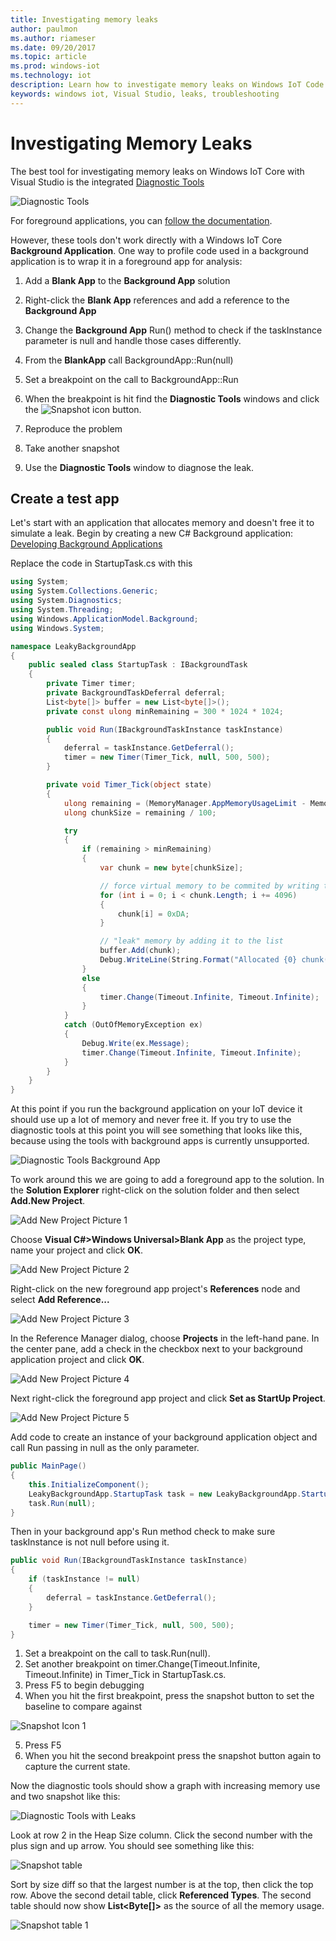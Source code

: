 ```yaml
---
title: Investigating memory leaks
author: paulmon
ms.author: riameser
ms.date: 09/20/2017
ms.topic: article
ms.prod: windows-iot
ms.technology: iot
description: Learn how to investigate memory leaks on Windows IoT Code with Visual Studio using the integrated Diagnostic Tools.
keywords: windows iot, Visual Studio, leaks, troubleshooting
---
```


# Investigating Memory Leaks

The best tool for investigating memory leaks on Windows IoT Core with Visual Studio is the integrated [Diagnostic Tools](/visualstudio/profiling/memory-usage)

![Diagnostic Tools](../media/MemoryLeaks/DiagnosticTools.PNG)

For foreground applications, you can [follow the documentation](/visualstudio/profiling/memory-usage).

However, these tools don't work directly with a Windows IoT Core **Background Application**. One way to profile code used in a background application is to wrap it in a foreground app for analysis:

1. Add a **Blank App** to the **Background App** solution
2. Right-click the **Blank App** references and add a reference to the **Background App**
3. Change the **Background App** Run() method to check if the taskInstance parameter is null and handle those cases differently.
4. From the **BlankApp** call BackgroundApp::Run(null)
5. Set a breakpoint on the call to BackgroundApp::Run
6. When the breakpoint is hit find the **Diagnostic Tools** windows and click the ![Snapshot icon](../media/MemoryLeaks/Snapshot.PNG) button.

8. Reproduce the problem
9. Take another snapshot
10. Use the **Diagnostic Tools** window to diagnose the leak.

## Create a test app

Let's start with an application that allocates memory and doesn't free it to simulate a leak.
Begin by creating a new C# Background application: [Developing Background Applications](./BackgroundApplications.md)

Replace the code in StartupTask.cs with this
```C#
using System;
using System.Collections.Generic;
using System.Diagnostics;
using System.Threading;
using Windows.ApplicationModel.Background;
using Windows.System;

namespace LeakyBackgroundApp
{
    public sealed class StartupTask : IBackgroundTask
    {
        private Timer timer;
        private BackgroundTaskDeferral deferral;
        List<byte[]> buffer = new List<byte[]>();
        private const ulong minRemaining = 300 * 1024 * 1024;

        public void Run(IBackgroundTaskInstance taskInstance)
        {
            deferral = taskInstance.GetDeferral();
            timer = new Timer(Timer_Tick, null, 500, 500);
        }

        private void Timer_Tick(object state)
        {
            ulong remaining = (MemoryManager.AppMemoryUsageLimit - MemoryManager.AppMemoryUsage);
            ulong chunkSize = remaining / 100;

            try
            {
                if (remaining > minRemaining)
                {
                    var chunk = new byte[chunkSize];

                    // force virtual memory to be commited by writing to it
                    for (int i = 0; i < chunk.Length; i += 4096)
                    {
                        chunk[i] = 0xDA;
                    }

                    // "leak" memory by adding it to the list
                    buffer.Add(chunk);
                    Debug.WriteLine(String.Format("Allocated {0} chunk(s)", buffer.Count));
                }
                else
                {
                    timer.Change(Timeout.Infinite, Timeout.Infinite);
                }
            }
            catch (OutOfMemoryException ex)
            {
                Debug.Write(ex.Message);
                timer.Change(Timeout.Infinite, Timeout.Infinite);
            }
        }
    }
}
```

At this point if you run the background application on your IoT device it should use up a lot of memory and never free it. If you try to use the diagnostic tools at this point you will see something that looks like this, because using the tools with background apps is currently unsupported.

![Diagnostic Tools Background App](../media/MemoryLeaks/DiagnosticToolsBackgroundApp.png)

To work around this we are going to add a foreground app to the solution. In the **Solution Explorer** right-click on the solution folder and then select **Add.New Project**.

![Add New Project Picture 1](../media/MemoryLeaks/AddNewProject.png)

Choose **Visual C#>Windows Universal>Blank App** as the project type, name your project and click **OK**.

![Add New Project Picture 2](../media/MemoryLeaks/NewForegroundApp.PNG)

Right-click on the new foreground app project's **References** node and select **Add Reference...**

![Add New Project Picture 3](../media/MemoryLeaks/AddReference.PNG)

In the Reference Manager dialog, choose **Projects** in the left-hand pane.  In the center pane, add a check in the checkbox next to your background application project and click **OK**.

![Add New Project Picture 4](../media/MemoryLeaks/AddReferenceDialog.PNG)

Next right-click the foreground app project and click **Set as StartUp Project**.

![Add New Project Picture  5](../media/MemoryLeaks/SetAsStartup.PNG)

Add code to create an instance of your background application object and call Run passing in null as the only parameter.
```C#
public MainPage()
{
    this.InitializeComponent();
    LeakyBackgroundApp.StartupTask task = new LeakyBackgroundApp.StartupTask();
    task.Run(null);
}
```

Then in your background app's Run method check to make sure taskInstance is not null before using it.

```C#
public void Run(IBackgroundTaskInstance taskInstance)
{
    if (taskInstance != null)
    {
        deferral = taskInstance.GetDeferral();
    }

    timer = new Timer(Timer_Tick, null, 500, 500);
}
```

1. Set a breakpoint on the call to task.Run(null).
2. Set another breakpoint on timer.Change(Timeout.Infinite, Timeout.Infinite) in Timer_Tick in StartupTask.cs.
3. Press F5 to begin debugging
4. When you hit the first breakpoint, press the snapshot button to set the baseline to compare against

![Snapshot Icon 1](../media/MemoryLeaks/Snapshot.PNG)

5. Press F5
6. When you hit the second breakpoint press the snapshot button again to capture the current state.

Now the diagnostic tools should show a graph with increasing memory use and two snapshot like this:

![Diagnostic Tools with Leaks](../media/MemoryLeaks/DiagnosticToolsWithLeaks.PNG)

Look at row 2 in the Heap Size column. Click the second number with the plus sign and up arrow. You should see something like this:

![Snapshot table](../media/MemoryLeaks/Snapshot2_1.PNG)

Sort by size diff so that the largest number is at the top, then click the top row. Above the second detail table, click **Referenced Types**.  The second table should now show **List\<Byte[]\>** as the source of all the memory usage.

![Snapshot table 1](../media/MemoryLeaks/Snapshot2_2.PNG)
